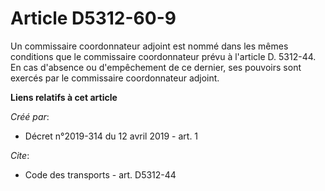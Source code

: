 # Article D5312-60-9

Un commissaire coordonnateur adjoint est nommé dans les mêmes conditions que le commissaire coordonnateur prévu à l'article
D. 5312-44. En cas d'absence ou d'empêchement de ce dernier, ses pouvoirs sont exercés par le commissaire coordonnateur
adjoint.

**Liens relatifs à cet article**

_Créé par_:

  - Décret n°2019-314 du 12 avril 2019 - art. 1

_Cite_:

  - Code des transports - art. D5312-44
